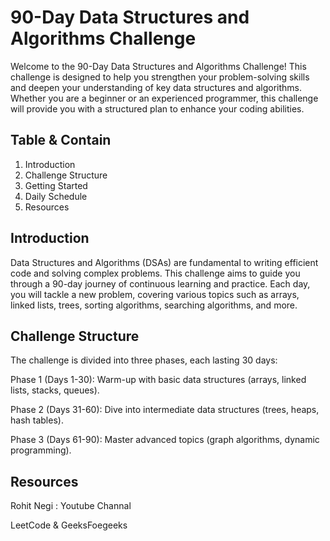 
# 90-Day Data Structures and Algorithms Challenge

Welcome to the 90-Day Data Structures and Algorithms Challenge! This challenge is designed to help you strengthen your problem-solving skills and deepen your understanding of key data structures and algorithms. Whether you are a beginner or an experienced programmer, this challenge will provide you with a structured plan to enhance your coding abilities.


## Table & Contain

1. Introduction
2. Challenge Structure
3. Getting Started
4. Daily Schedule
5. Resources

## Introduction

Data Structures and Algorithms (DSAs) are fundamental to writing efficient code and solving complex problems. This challenge aims to guide you through a 90-day journey of continuous learning and practice. Each day, you will tackle a new problem, covering various topics such as arrays, linked lists, trees, sorting algorithms, searching algorithms, and more.

## Challenge Structure

The challenge is divided into three phases, each lasting 30 days:

Phase 1 (Days 1-30): Warm-up with basic data structures (arrays, linked lists, stacks, queues).

Phase 2 (Days 31-60): Dive into intermediate data structures (trees, heaps, hash tables).

Phase 3 (Days 61-90): Master advanced topics (graph algorithms, dynamic programming).
## Resources
Rohit Negi : Youtube Channal 

LeetCode & GeeksFoegeeks